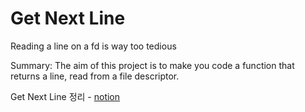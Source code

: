 # Get Next Line

Reading a line on a fd is way too tedious

Summary: The aim of this project is to make you code a function that returns a line,
read from a file descriptor.

Get Next Line 정리 - [notion](https://iodized-sailfish-b0c.notion.site/Get_Next_Line-ea4fbc184ee042dc9e8880a96715d4ba)
